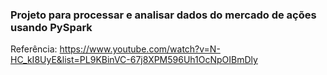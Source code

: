 ### Projeto para processar e analisar dados do mercado de ações usando PySpark
Referência: https://www.youtube.com/watch?v=N-HC_kI8UyE&list=PL9KBinVC-67j8XPM596Uh1OcNpOIBmDly

